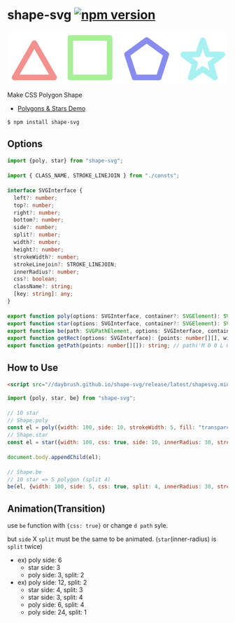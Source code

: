 # shape-svg  [![npm version](https://badge.fury.io/js/shape-svg.svg)](https://badge.fury.io/js/shape-svg)

![](./polygon.png)

Make CSS Polygon Shape

* [Polygons & Stars Demo](https://codepen.io/daybrush/pen/ReYxLy)

```sh
$ npm install shape-svg
```

## Options
```ts
import {poly, star} from "shape-svg";

import { CLASS_NAME, STROKE_LINEJOIN } from "./consts";

interface SVGInterface {
  left?: number;
  top?: number;
  right?: number;
  bottom?: number;
  side?: number;
  split?: number;
  width?: number;
  height?: number;
  strokeWidth?: number;
  strokeLinejoin?: STROKE_LINEJOIN;
  innerRadius?: number;
  css?: boolean;
  className?: string;
  [key: string]: any;
}

export function poly(options: SVGInterface, container?: SVGElement): SVGElement; // container(SVG)
export function star(options: SVGInterface, container?: SVGElement): SVGElement; // container(SVG)
export function be(path: SVGPathElement, options: SVGInterface, container?: SVGElement): void;
export function getRect(options: SVGInterface): {points: number[][], width: number, height: number};
export function getPath(points: number[][]): string; // path('M 0 0 L 0 0 Z');
```


## How to Use
```html
<script src="//daybrush.github.io/shape-svg/release/latest/shapesvg.min.js"></script>
```
```js
import {poly, star, be} from "shape-svg";

// 10 star
// Shape.poly
const el = poly({width: 100, side: 10, strokeWidth: 5, fill: "transparent", strokeLinejoin: "round"});
// Shape.star
const el = star({width: 100, css: true, side: 10, innerRadius: 30, strokeWidth: 5, strokeLinejoin: "bavel"});

document.body.appendChild(el);

// Shape.be
// 10 star => 5 polygon (split 4)
be(el, {width: 100, side: 5, css: true, split: 4, innerRadius: 30, strokeWidth: 5, strokeLinejoin: "bavel"});

```

## Animation(Transition)
use ```be``` function with ```{css: true}``` or change `d path` syle.

but ```side``` X ```split``` must be the same to be animated. (```star```(inner-radius) is ```split``` twice)

* ex) poly side: 6
  * star side: 3
  * poly side: 3, split: 2
* ex) poly side: 12, split: 2
  * star side: 4, split: 3
  * star side: 3, split: 4
  * poly side: 6, split: 4
  * poly side: 24, split: 1